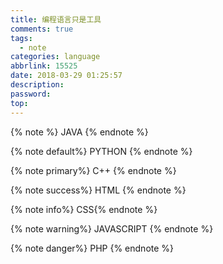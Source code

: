 ```yaml
---
title: 编程语言只是工具
comments: true
tags:
  - note
categories: language
abbrlink: 15525
date: 2018-03-29 01:25:57
description:
password:
top:
---
```



{% note %}  JAVA {% endnote %}

{% note default%} PYTHON {% endnote %}

{% note primary%} C++ {% endnote %}

{% note success%} HTML {% endnote %}

{% note info%} CSS{% endnote %}

{% note warning%} JAVASCRIPT {% endnote %}

{% note danger%} PHP  {% endnote %}
